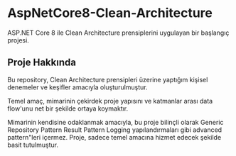 # AspNetCore8-Clean-Architecture

ASP.NET Core 8 ile Clean Architecture prensiplerini uygulayan bir başlangıç projesi.

## Proje Hakkında

Bu repository, Clean Architecture prensipleri üzerine yaptığım kişisel denemeler ve keşifler amacıyla oluşturulmuştur.

Temel amaç, mimarinin çekirdek proje yapısını ve katmanlar arası data flow'unu net bir şekilde ortaya koymaktır.

Mimarinin kendisine odaklanmak amacıyla, bu proje bilinçli olarak Generic Repository Pattern Result Pattern Logging yapılandırmaları gibi advanced pattern"leri içermez. Proje, sadece temel amacına hizmet edecek şekilde basit tutulmuştur.


